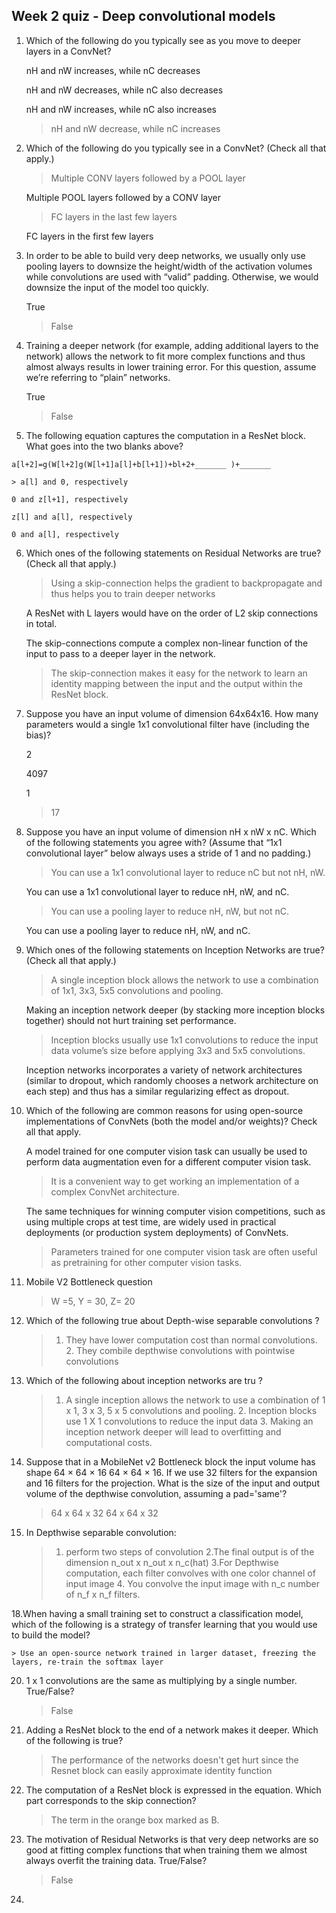 ## Week 2 quiz - Deep convolutional models

1. Which of the following do you typically see as you move to deeper layers in a ConvNet?

	nH and nW increases, while nC decreases

	nH and nW decreases, while nC also decreases

	nH and nW increases, while nC also increases

	> nH and nW decrease, while nC increases

2. Which of the following do you typically see in a ConvNet? (Check all that apply.)

	> Multiple CONV layers followed by a POOL layer

	Multiple POOL layers followed by a CONV layer

	> FC layers in the last few layers

	FC layers in the first few layers

3. In order to be able to build very deep networks, we usually only use pooling layers to downsize the height/width of the activation volumes while convolutions are used with “valid” padding. Otherwise, we would downsize the input of the model too quickly.

	True

	> False

4. Training a deeper network (for example, adding additional layers to the network) allows the network to fit more complex functions and thus almost always results in lower training error. For this question, assume we’re referring to “plain” networks.

	True

	> False

5. The following equation captures the computation in a ResNet block. What goes into the two blanks above?
```
a[l+2]=g(W[l+2]g(W[l+1]a[l]+b[l+1])+bl+2+_______ )+_______
```
	> a[l] and 0, respectively

	0 and z[l+1], respectively

	z[l] and a[l], respectively

	0 and a[l], respectively

6. Which ones of the following statements on Residual Networks are true? (Check all that apply.)

	> Using a skip-connection helps the gradient to backpropagate and thus helps you to train deeper networks

	A ResNet with L layers would have on the order of L2 skip connections in total.

	The skip-connections compute a complex non-linear function of the input to pass to a deeper layer in the network.

	> The skip-connection makes it easy for the network to learn an identity mapping between the input and the output within the ResNet block.

7. Suppose you have an input volume of dimension 64x64x16. How many parameters would a single 1x1 convolutional filter have (including the bias)?

	2

	4097

	1

	> 17

8. Suppose you have an input volume of dimension nH x nW x nC. Which of the following statements you agree with? (Assume that “1x1 convolutional layer” below always uses a stride of 1 and no padding.)

	> You can use a 1x1 convolutional layer to reduce nC but not nH, nW.

	You can use a 1x1 convolutional layer to reduce nH, nW, and nC.

	> You can use a pooling layer to reduce nH, nW, but not nC.

	You can use a pooling layer to reduce nH, nW, and nC.

9. Which ones of the following statements on Inception Networks are true? (Check all that apply.)

	> A single inception block allows the network to use a combination of 1x1, 3x3, 5x5 convolutions and pooling.

	Making an inception network deeper (by stacking more inception blocks together) should not hurt training set performance.

	> Inception blocks usually use 1x1 convolutions to reduce the input data volume’s size before applying 3x3 and 5x5 convolutions.

	Inception networks incorporates a variety of network architectures (similar to dropout, which randomly chooses a network architecture on each step) and thus has a similar regularizing effect as dropout.

10. Which of the following are common reasons for using open-source implementations of ConvNets (both the model and/or weights)? Check all that apply.

	A model trained for one computer vision task can usually be used to perform data augmentation even for a different computer vision task.

	> It is a convenient way to get working an implementation of a complex ConvNet architecture.

	The same techniques for winning computer vision competitions, such as using multiple crops at test time, are widely used in practical deployments (or production system deployments) of ConvNets.

	> Parameters trained for one computer vision task are often useful as pretraining for other computer vision tasks.
 >
11. Mobile V2 Bottleneck question

 	> W =5, Y = 30, Z= 20
  
12. Which of the following true about Depth-wise separable convolutions ?
    
 	> 1. They have lower computation cost than normal convolutions. 2. They combile depthwise convolutions with pointwise convolutions
    
15. Which of the following about inception networks are tru ?

  	> 1. A single inception allows the network to use a combination of 1 x 1, 3 x 3, 5 x 5 convolutions and pooling. 2. Inception blocks use 1 X 1 convolutions to reduce the input data 3. Making an inception network deeper will lead to overfitting and computational costs.
16. Suppose that in a MobileNet v2 Bottleneck block the input volume has shape 64 × 64 × 16 64 × 64 × 16. If we use 32 filters for the expansion and 16 filters for the projection. What is the size of the input and output volume of the depthwise convolution, assuming a pad='same'?

      > 64 x 64 x 32    64 x 64 x 32

17. In Depthwise separable convolution:

 	> 1. perform two steps of convolution 2.The final output is of the dimension n_out x n_out x n_c(hat) 3.For Depthwise computation, each filter convolves with one color channel of input image 4. You convolve the input image with n_c number of n_f x n_f filters.

18.When having a small training set to construct a classification model, which of the following is a strategy of transfer learning that you would use to build the model?

	> Use an open-source network trained in larger dataset, freezing the layers, re-train the softmax layer
 

20. 1 x 1 convolutions are the same as multiplying by a single number. True/False?

 	> False

22. Adding a ResNet block to the end of a network makes it deeper. Which of the following is true?

  	> The performance of the networks doesn't get hurt since the Resnet block can easily approximate identity function

24. The computation of a ResNet block is expressed in the equation. Which part corresponds to the skip connection?

  	> The term in the orange box marked as B.

26. The motivation of Residual Networks is that very deep networks are so good at fitting complex functions that when training them we almost always overfit the training data. True/False?

 	> False

28. 	
